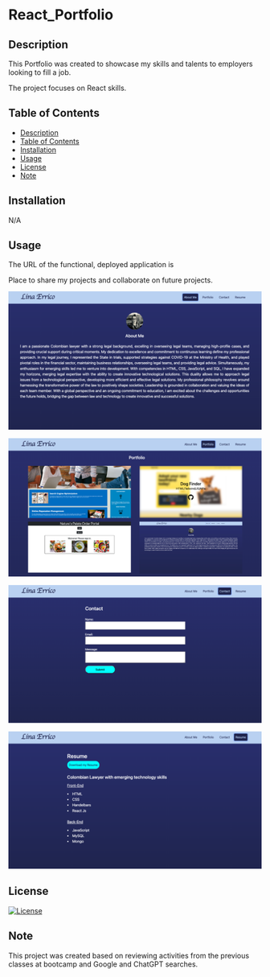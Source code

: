 # React_Portfolio

## Description

This Portfolio was created to showcase my skills and talents to employers looking to fill a job.

The project focuses on React skills.


## Table of Contents
- [Description](#description)
- [Table of Contents](#table-of-contents)
- [Installation](#installation)
- [Usage](#usage)
- [License](#license)
- [Note](#note)


## Installation

N/A


## Usage

The URL of the functional, deployed application is 

Place to share my projects and collaborate on future projects.

![Alt text](<public/images/About Me.png>)

![Alt text](public/images/Portfolio2.png)

![Alt text](public/images/Contact.png)

![Alt text](public/images/Resume.png)


## License

[![License](https://img.shields.io/badge/License-None-blue.svg)](LICENSE)


## Note

This project was created based on reviewing activities from the previous classes at bootcamp and Google and ChatGPT searches.
